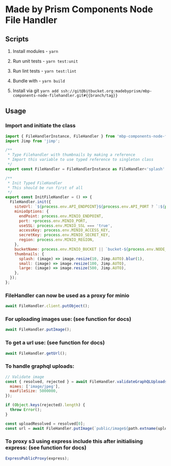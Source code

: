 # Made by Prism Components Node File Handler

## Scripts

1. Install modules - `yarn`

2. Run unit tests - `yarn test:unit`

3. Run lint tests - `yarn test:lint`

4. Bundle with - `yarn build`

5. Install via git `yarn add ssh://git@bitbucket.org:madebyprism/mbp-components-node-filehandler.git#{{branch/tag}}`

## Usage

### Import and initiate the class

```js
import { FileHandlerInstance, FileHandler } from 'mbp-components-node-filehandler';
import Jimp from 'jimp';

/**
 * Type Filehandler with thumbnails by making a reference
 * Import this variable to use typed reference to singleton class
 */
export const FileHandler = FileHandlerInstance as FileHandler<'splash' | 'small' | 'large'>;

/**
 * Init Typed FileHandler
 * This should be run first of all
 */
export const InitFileHandler = () => {
  FileHandler.init({
    siteUrl: `${process.env.API_ENDPOINT}${process.env.API_PORT ? `:${process.env.API_PORT}` : ''}`,
    minioOptions: {
      endPoint: process.env.MINIO_ENDPOINT,
      port: +process.env.MINIO_PORT,
      useSSL: process.env.MINIO_SSL === 'true',
      accessKey: process.env.MINIO_ACCESS_KEY,
      secretKey: process.env.MINIO_SECRET_KEY,
      region: process.env.MINIO_REGION,
    },
    bucketName: process.env.MINIO_BUCKET || `bucket-${process.env.NODE_ENV}`,
    thumbnails: {
      splash: (image) => image.resize(10, Jimp.AUTO).blur(1),
      small: (image) => image.resize(100, Jimp.AUTO),
      large: (image) => image.resize(500, Jimp.AUTO),
    },
  });
};
```

### FileHandler can now be used as a proxy for minio

```js
await FileHandler.client.putObject();
```

### For uploading images use: (see function for docs)

```js
await FileHandler.putImage();
```

### To get a url use: (see function for docs)

```js
await FileHandler.getUrl();
```

### To handle graphql uploads:

```js
// Validate image
const { resolved, rejected } = await FileHandler.validateGraphQLUploads([upload as any], {
  mimes: ['image/jpeg'],
  maxFileSize: 5000000,
});

if (Object.keys(rejected).length) {
  throw Error();
}

const uploadResolved = resolved[0];
const url = await FileHandler.putImage(`public/image${path.extname(uploadResolved.filename)}`, uploadResolved.buffer);
```

### To proxy s3 using express include this after initialising express: (see function for docs)

```js
ExpressPublicProxy(express);
```